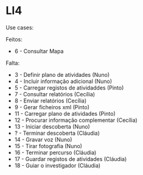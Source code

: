 # LI4
Use cases:

Feitos:
* 6 - Consultar Mapa

Falta:
* 3 - Definir plano de atividades (Nuno)
* 4 - Incluir informação adicional (Nuno)
* 5 - Carregar registos de atividaddes (Pinto)
* 7 - Consultar relatórios (Cecília)
* 8 - Enviar relatórios (Cecília)
* 9 - Gerar ficheiros xml (Pinto)
* 11 - Carregar plano de atividades (Pinto)
* 12 - Procurar informação complementar (Cecília)
* 13 - Iniciar descoberta (Nuno)
* ? - Terminar descoberta (Cláudia)
* 14 - Gravar voz (Nuno)
* 15 - Tirar fotografia (Nuno)
* 16 - Terminar percurso (Cláudia)
* 17 - Guardar registos de atividades (Cláudia)
* 18 - Guiar o investigador (Cláudia)
